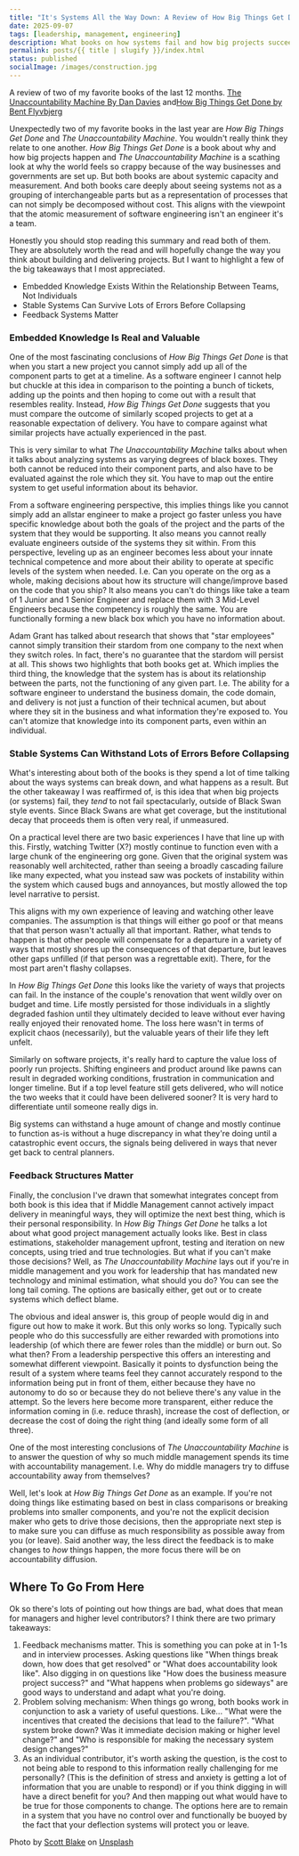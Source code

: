 ```yaml
---
title: "It's Systems All the Way Down: A Review of How Big Things Get Done and The Unaccountability Machine"
date: 2025-09-07
tags: [leadership, management, engineering]
description: What books on how systems fail and how big projects succeed can teach us about software engineering.
permalink: posts/{{ title | slugify }}/index.html
status: published
socialImage: /images/construction.jpg
---
```


A review of two of my favorite books of the last 12 months. [The Unaccountability Machine By Dan Davies](https://www.amazon.com/dp/0226843084/?bestFormat=true&k=the%20unaccountability%20machine) and[How Big Things Get Done by Bent Flyvbjerg](https://www.amazon.com/dp/0593239512/?bestFormat=true&k=how%20big%20things%20get%20done)

Unexpectedly two of my favorite books in the last year are _How Big Things Get Done_ and _The Unaccountability Machine_. You wouldn't really think they relate to one another. _How Big Things Get Done_ is a book about why and how big projects happen and _The Unaccountability Machine_ is a scathing look at why the world feels so crappy because of the way businesses and governments are set up. But both books are about systemic capacity and measurement. And both books care deeply about seeing systems not as a grouping of interchangeable parts but as a representation of processes that can not simply be decomposed without cost. This aligns with the viewpoint that the atomic measurement of software engineering isn't an engineer it's a team.

Honestly you should stop reading this summary and read both of them. They are absolutely worth the read and will hopefully change the way you think about building and delivering projects. But I want to highlight a few of the big takeaways that I most appreciated.

- Embedded Knowledge Exists Within the Relationship Between Teams, Not Individuals
- Stable Systems Can Survive Lots of Errors Before Collapsing
- Feedback Systems Matter

### Embedded Knowledge Is Real and Valuable

One of the most fascinating conclusions of _How Big Things Get Done_ is that when you start a new project you cannot simply add up all of the component parts to get at a timeline. As a software engineer I cannot help but chuckle at this idea in comparison to the pointing a bunch of tickets, adding up the points and then hoping to come out with a result that resembles reality. Instead, _How Big Things Get Done_ suggests that you must compare the outcome of similarly scoped projects to get at a reasonable expectation of delivery. You have to compare against what similar projects have actually experienced in the past.

This is very similar to what _The Unaccountability Machine_ talks about when it talks about analyzing systems as varying degrees of black boxes. They both cannot be reduced into their component parts, and also have to be evaluated against the role which they sit. You have to map out the entire system to get useful information about its behavior.

From a software engineering perspective, this implies things like you cannot simply add an allstar engineer to make a project go faster unless you have specific knowledge about both the goals of the project and the parts of the system that they would be supporting. It also means you cannot really evaluate engineers outside of the systems they sit within. From this perspective, leveling up as an engineer becomes less about your innate technical competence and more about their ability to operate at specific levels of the system when needed. I.e. Can you operate on the org as a whole, making decisions about how its structure will change/improve based on the code that you ship? It also means you can't do things like take a team of 1 Junior and 1 Senior Engineer and replace them with 3 Mid-Level Engineers because the competency is roughly the same. You are functionally forming a new black box which you have no information about.

Adam Grant has talked about research that shows that "star employees" cannot simply transition their stardom from one company to the next when they switch roles. In fact, there's no guarantee that the stardom will persist at all. This shows two highlights that both books get at. Which implies the third thing, the knowledge that the system has is about its relationship between the parts, not the functioning of any given part. I.e. The ability for a software engineer to understand the business domain, the code domain, and delivery is not just a function of their technical acumen, but about where they sit in the business and what information they're exposed to. You can't atomize that knowledge into its component parts, even within an individual.

### Stable Systems Can Withstand Lots of Errors Before Collapsing

What's interesting about both of the books is they spend a lot of time talking about the ways systems can break down, and what happens as a result. But the other takeaway I was reaffirmed of, is this idea that when big projects (or systems) fail, they _tend_ to not fail spectacularly, outside of Black Swan style events. Since Black Swans are what get coverage, but the institutional decay that proceeds them is often very real, if unmeasured.

On a practical level there are two basic experiences I have that line up with this. Firstly, watching Twitter (X?) mostly continue to function even with a large chunk of the engineering org gone. Given that the original system was reasonably well architected, rather than seeing a broadly cascading failure like many expected, what you instead saw was pockets of instability within the system which caused bugs and annoyances, but mostly allowed the top level narrative to persist.

This aligns with my own experience of leaving and watching other leave companies. The assumption is that things will either go poof or that means that that person wasn't actually all that important. Rather, what tends to happen is that other people will compensate for a departure in a variety of ways that mostly shores up the consequences of that departure, but leaves other gaps unfilled (if that person was a regrettable exit). There, for the most part aren't flashy collapses.

In _How Big Things Get Done_ this looks like the variety of ways that projects can fail. In the instance of the couple's renovation that went wildly over on budget and time. Life mostly persisted for those individuals in a slightly degraded fashion until they ultimately decided to leave without ever having really enjoyed their renovated home. The loss here wasn't in terms of explicit chaos (necessarily), but the valuable years of their life they left unfelt.

Similarly on software projects, it's really hard to capture the value loss of poorly run projects. Shifting engineers and product around like pawns can result in degraded working conditions, frustration in communication and longer timeline. But if a top level feature still gets delivered, who will notice the two weeks that it could have been delivered sooner? It is very hard to differentiate until someone really digs in.

Big systems can withstand a huge amount of change and mostly continue to function as-is without a huge discrepancy in what they're doing until a catastrophic event occurs, the signals being delivered in ways that never get back to central planners.

### Feedback Structures Matter

Finally, the conclusion I've drawn that somewhat integrates concept from both book is this idea that if Middle Management cannot actively impact delivery in meaningful ways, they will optimize the next best thing, which is their personal responsibility. In _How Big Things Get Done_ he talks a lot about what good project management actually looks like. Best in class estimations, stakeholder management upfront, testing and iteration on new concepts, using tried and true technologies. But what if you can't make those decisions? Well, as _The Unaccountability Machine_ lays out if you're in middle management and you work for leadership that has mandated new technology and minimal estimation, what should you do? You can see the long tail coming. The options are basically either, get out or to create systems which deflect blame.

The obvious and ideal answer is, this group of people would dig in and figure out how to make it work. But this only works so long. Typically such people who do this successfully are either rewarded with promotions into leadership (of which there are fewer roles than the middle) or burn out. So what then? From a leadership perspective this offers an interesting and somewhat different viewpoint. Basically it points to dysfunction being the result of a system where teams feel they cannot accurately respond to the information being put in front of them, either because they have no autonomy to do so or because they do not believe there's any value in the attempt. So the levers here become more transparent, either reduce the information coming in (i.e. reduce thrash), increase the cost of deflection, or decrease the cost of doing the right thing (and ideally some form of all three).

One of the most interesting conclusions of _The Unaccountability Machine_ is to answer the question of why so much middle management spends its time with accountability management. I.e. Why do middle managers try to diffuse accountability away from themselves?

Well, let's look at _How Big Things Get Done_ as an example. If you're not doing things like estimating based on best in class comparisons or breaking problems into smaller components, and you're not the explicit decision maker who gets to drive those decisions, then the appropriate next step is to make sure you can diffuse as much responsibility as possible away from you (or leave). Said another way, the less direct the feedback is to make changes to _how_ things happen, the more focus there will be on accountability diffusion.

## Where To Go From Here

Ok so there's lots of pointing out how things are bad, what does that mean for managers and higher level contributors? I think there are two primary takeaways:

1. Feedback mechanisms matter. This is something you can poke at in 1-1s and in interview processes. Asking questions like "When things break down, how does that get resolved" or "What does accountability look like". Also digging in on questions like "How does the business measure project success?" and "What happens when problems go sideways" are good ways to understand and adapt what you're doing.
2. Problem solving mechanism: When things go wrong, both books work in conjunction to ask a variety of useful questions. Like... "What were the incentives that created the decisions that lead to the failure?". "What system broke down? Was it immediate decision making or higher level change?" and "Who is responsible for making the necessary system design changes?"
3. As an individual contributor, it's worth asking the question, is the cost to not being able to respond to this information really challenging for me personally? (This is the definition of stress and anxiety is getting a lot of information that you are unable to respond) or if you think digging in will have a direct benefit for you? And then mapping out what would have to be true for those components to change. The options here are to remain in a system that you have no control over and functionally be buoyed by the fact that your deflection systems will protect you or leave.

Photo by <a href="https://unsplash.com/@sunburned_surveyor?utm_content=creditCopyText&utm_medium=referral&utm_source=unsplash">Scott Blake</a> on <a href="https://unsplash.com/photos/seven-construction-workers-standing-on-white-field-x-ghf9LjrVg?utm_content=creditCopyText&utm_medium=referral&utm_source=unsplash">Unsplash</a>
